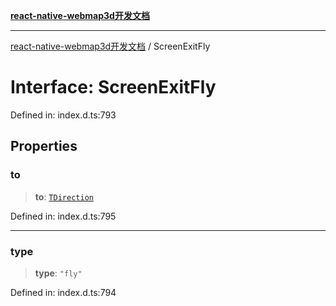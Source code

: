 [**react-native-webmap3d开发文档**](../README.md)

***

[react-native-webmap3d开发文档](../globals.md) / ScreenExitFly

# Interface: ScreenExitFly

Defined in: index.d.ts:793

## Properties

### to

> **to**: [`TDirection`](../type-aliases/TDirection.md)

Defined in: index.d.ts:795

***

### type

> **type**: `"fly"`

Defined in: index.d.ts:794
